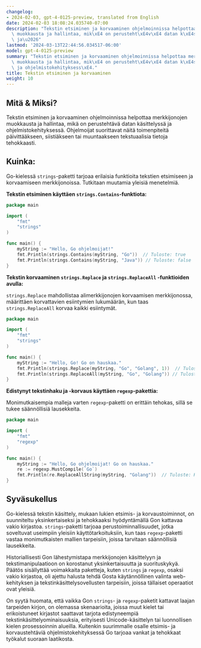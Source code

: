 ```yaml
---
changelog:
- 2024-02-03, gpt-4-0125-preview, translated from English
date: 2024-02-03 18:08:24.035740-07:00
description: "Tekstin etsiminen ja korvaaminen ohjelmoinnissa helpottaa merkkijonojen\
  \ muokkausta ja hallintaa, mik\xE4 on perusteht\xE4v\xE4 datan k\xE4sittelyss\xE4\
  \ ja\u2026"
lastmod: '2024-03-13T22:44:56.034517-06:00'
model: gpt-4-0125-preview
summary: "Tekstin etsiminen ja korvaaminen ohjelmoinnissa helpottaa merkkijonojen\
  \ muokkausta ja hallintaa, mik\xE4 on perusteht\xE4v\xE4 datan k\xE4sittelyss\xE4\
  \ ja ohjelmistokehityksess\xE4."
title: Tekstin etsiminen ja korvaaminen
weight: 10
---
```


## Mitä & Miksi?

Tekstin etsiminen ja korvaaminen ohjelmoinnissa helpottaa merkkijonojen muokkausta ja hallintaa, mikä on perustehtävä datan käsittelyssä ja ohjelmistokehityksessä. Ohjelmoijat suorittavat näitä toimenpiteitä päivittääkseen, siistiäkseen tai muuntaakseen tekstuaalisia tietoja tehokkaasti.

## Kuinka:

Go-kielessä `strings`-paketti tarjoaa erilaisia funktioita tekstien etsimiseen ja korvaamiseen merkkijonoissa. Tutkitaan muutamia yleisiä menetelmiä.

**Tekstin etsiminen käyttäen `strings.Contains`-funktiota:**

```go
package main

import (
	"fmt"
	"strings"
)

func main() {
	myString := "Hello, Go ohjelmoijat!"
	fmt.Println(strings.Contains(myString, "Go"))  // Tuloste: true
	fmt.Println(strings.Contains(myString, "Java")) // Tuloste: false
}
```

**Tekstin korvaaminen `strings.Replace` ja `strings.ReplaceAll` -funktioiden avulla:**

`strings.Replace` mahdollistaa alimerkkijonojen korvaamisen merkkijonossa, määrittäen korvattavien esiintymien lukumäärän, kun taas `strings.ReplaceAll` korvaa kaikki esiintymät.

```go
package main

import (
	"fmt"
	"strings"
)

func main() {
	myString := "Hello, Go! Go on hauskaa."
	fmt.Println(strings.Replace(myString, "Go", "Golang", 1))  // Tuloste: Hello, Golang! Go on hauskaa.
	fmt.Println(strings.ReplaceAll(myString, "Go", "Golang")) // Tuloste: Hello, Golang! Golang on hauskaa.
}
```

**Edistynyt tekstinhaku ja -korvaus käyttäen `regexp`-pakettia:**

Monimutkaisempia malleja varten `regexp`-paketti on erittäin tehokas, sillä se tukee säännöllisiä lausekkeita.

```go
package main

import (
	"fmt"
	"regexp"
)

func main() {
	myString := "Hello, Go ohjelmoijat! Go on hauskaa."
	re := regexp.MustCompile(`Go`)
	fmt.Println(re.ReplaceAllString(myString, "Golang"))  // Tuloste: Hello, Golang ohjelmoijat! Golang on hauskaa.
}
```

## Syväsukellus

Go-kielessä tekstin käsittely, mukaan lukien etsimis- ja korvaustoiminnot, on suunniteltu yksinkertaiseksi ja tehokkaaksi hyödyntämällä Gon kattavaa vakio kirjastoa. `strings`-paketti tarjoaa perustoiminnallisuudet, jotka soveltuvat useimpiin yleisiin käyttötarkoituksiin, kun taas `regexp`-paketti vastaa monimutkaisten mallien tarpeisiin, joissa tarvitaan säännöllisiä lausekkeita.

Historiallisesti Gon lähestymistapa merkkijonojen käsittelyyn ja tekstimanipulaatioon on korostanut yksinkertaisuutta ja suorituskykyä. Päätös sisällyttää voimakkaita paketteja, kuten `strings` ja `regexp`, osaksi vakio kirjastoa, oli ajettu halusta tehdä Gosta käytännöllinen valinta web-kehityksen ja tekstinkäsittelysovellusten tarpeisiin, joissa tällaiset operaatiot ovat yleisiä.

On syytä huomata, että vaikka Gon `strings`- ja `regexp`-paketit kattavat laajan tarpeiden kirjon, on olemassa skenaarioita, joissa muut kielet tai erikoistuneet kirjastot saattavat tarjota edistyneempiä tekstinkäsittelyominaisuuksia, erityisesti Unicode-käsittelyn tai luonnollisen kielen prosessoinnin alueilla. Kuitenkin suurimmalle osalle etsimis- ja korvaustehtäviä ohjelmistokehityksessä Go tarjoaa vankat ja tehokkaat työkalut suoraan laatikosta.
